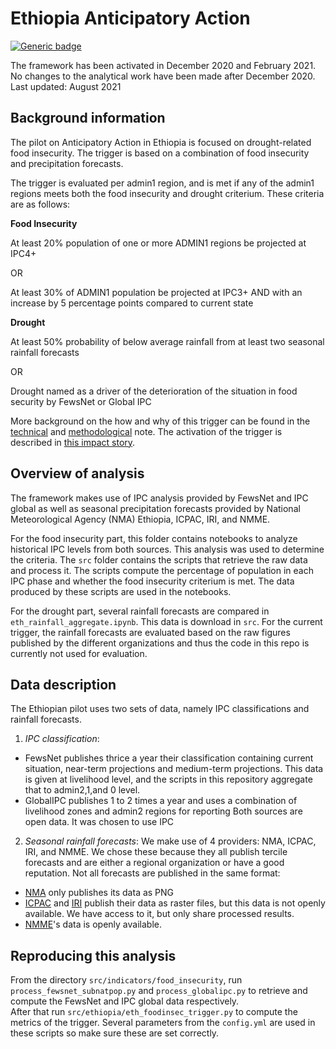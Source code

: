 # Ethiopia Anticipatory Action

[![Generic badge](https://img.shields.io/badge/STATUS-IMPLEMENTED-%231EBFB3)](https://shields.io/)

The framework has been activated in December 2020 and February 2021. 
No changes to the analytical work have been made after December 2020.   
Last updated: August 2021

## Background information
The pilot on Anticipatory Action in Ethiopia is focused on drought-related food insecurity. 
The trigger is based on a combination of food insecurity and precipitation forecasts. 

The trigger is evaluated per admin1 region, and is met if any of the admin1 regions meets
both the food insecurity and drought criterium. These criteria are as follows: 

**Food Insecurity**

At least 20% population of one or more ADMIN1 regions be projected at IPC4+

OR

At least 30% of ADMIN1 population be projected at IPC3+ AND with an increase by 5 percentage points compared to current state


**Drought**

At least 50% probability of below average rainfall from at least two seasonal rainfall forecasts

OR

Drought named as a driver of the deterioration of the situation in food security by FewsNet or Global IPC

More background on the how and why of this trigger can be found in the 
[technical](https://docs.google.com/document/d/1aYM3Bii2Eu7oSdjiR-M6Mfbz5zjnJLVyf6AS_yI4J3s/edit?usp=sharing) 
and [methodological](https://docs.google.com/document/d/1yGNgp-jHm_uWwJJ4hJnbFMjBcl6-y6-kP2rsc29eggI/edit?usp=sharing) note. 
The activation of the trigger is described in [this impact story](https://centre.humdata.org/predicting-drought-related-food-insecurity-in-ethiopia/).  

## Overview of analysis
The framework makes use of IPC analysis provided by FewsNet and IPC global as well as seasonal precipitation forecasts provided by National Meteorological Agency (NMA) Ethiopia, ICPAC, IRI, and NMME.

For the food insecurity part, this folder contains notebooks to analyze historical IPC levels from both sources. 
This analysis was used to determine the criteria. 
The `src` folder contains the scripts that retrieve the raw data and process it. 
The scripts compute the percentage of population in each IPC phase and whether the food insecurity criterium is met.
The data produced by these scripts are used in the notebooks. 

For the drought part, several rainfall forecasts are compared in `eth_rainfall_aggregate.ipynb`. This data is download in `src`. 
For the current trigger, the rainfall forecasts are evaluated based on the raw figures published 
by the different organizations and thus the code in this repo is currently not used for evaluation.  

## Data description

The Ethiopian pilot uses two sets of data, namely IPC classifications and rainfall forecasts. 

1. *IPC classification*: 
- FewsNet publishes thrice a year their classification containing current situation, near-term projections and medium-term projections. This data is given at livelihood level, and the scripts in this repository aggregate that to admin2,1,and 0 level. 
- GlobalIPC publishes 1 to 2 times a year and uses a combination of livelihood zones and admin2 regions for reporting
Both sources are open data. It was chosen to use IPC

2. *Seasonal rainfall forecasts*:
We make use of 4 providers: NMA, ICPAC, IRI, and NMME. 
We chose these because they all publish tercile forecasts and are either a regional organization or have a good reputation. 
Not all forecasts are published in the same format: 
- [NMA](http://www.ethiomet.gov.et/other_forecasts/seasonal_forecast) only publishes its data as PNG
- [ICPAC](https://www.icpac.net/seasonal-forecast/) and [IRI](https://iri.columbia.edu/our-expertise/climate/forecasts/seasonal-climate-forecasts/) publish their data as raster files, but this data is not openly available. 
We have access to it, but only share processed results. 
- [NMME](https://www.cpc.ncep.noaa.gov/products/international/nmme/probabilistic_seasonal/africa_nmme_prec_3catprb_FebIC_Mar2021-May2021.png)'s data is openly available. 


## Reproducing this analysis
From the directory `src/indicators/food_insecurity`, run `process_fewsnet_subnatpop.py` 
and `process_globalipc.py` to retrieve and compute the FewsNet and IPC global data respectively.  
After that run `src/ethiopia/eth_foodinsec_trigger.py` to compute the metrics of the trigger. 
Several parameters from the `config.yml` are used in these scripts so make sure these are set correctly. 